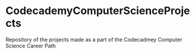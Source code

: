 # CodecademyComputerScienceProjects
Repository of the projects made as a part of the Codecadmey Computer Science Career Path
